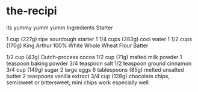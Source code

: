# the-recipi
 its yummy yumm yumm
 Ingredients
Starter

1 cup (227g) ripe sourdough starter
1 1/4 cups (283g) cool water
1 1/2 cups (170g) King Arthur 100% White Whole Wheat Flour
Batter

1/2 cup (43g) Dutch-process cocoa
1/2 cup (71g) malted milk powder
1 teaspoon baking powder
3/4 teaspoon salt
1/2 teaspoon ground cinnamon
3/4 cup (149g) sugar
2 large eggs
6 tablespoons (85g) melted unsalted butter
2 teaspoons vanilla extract
3/4 cup (128g) chocolate chips, semisweet or bittersweet; mini chips work especially well